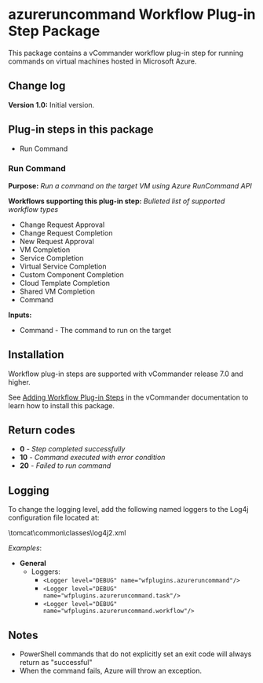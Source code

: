# azureruncommand Workflow Plug-in Step Package

This package contains a vCommander workflow plug-in step for running commands on virtual machines hosted in Microsoft Azure.

## Change log

**Version 1.0:** Initial version.

## Plug-in steps in this package
+ Run Command

### Run Command
**Purpose:** *Run a command on the target VM using Azure RunCommand API*

**Workflows supporting this plug-in step:** *Bulleted list of supported workflow types*

  * Change Request Approval
  * Change Request Completion
  * New Request Approval
  * VM Completion
  * Service Completion
  * Virtual Service Completion
  * Custom Component Completion
  * Cloud Template Completion
  * Shared VM Completion
  * Command

**Inputs:**

  * Command - The command to run on the target


## Installation

Workflow plug-in steps are supported with vCommander release 7.0 and higher. 

See [Adding Workflow Plug-in Steps](http://docs.embotics.com/vCommander/Adding-Plug-In-WF-Steps.htm) in the vCommander documentation to learn how to install this package. 

## Return codes

+ **0** - *Step completed successfully*
+ **10** - *Command executed with error condition*
+ **20** - *Failed to run command*

## Logging
To change the logging level, add the following named loggers to the Log4j configuration file located at: 

<vcommander-install>\tomcat\common\classes\log4j2.xml 

*Examples*:

+ **General**
    + Loggers:
      + `<Logger level="DEBUG" name="wfplugins.azureruncommand"/>`
      + `<Logger level="DEBUG" name="wfplugins.azureruncommand.task"/>`
      + `<Logger level="DEBUG" name="wfplugins.azureruncommand.workflow"/>`


## Notes
* PowerShell commands that do not explicitly set an exit code will always return as "successful"
* When the command fails, Azure will throw an exception.